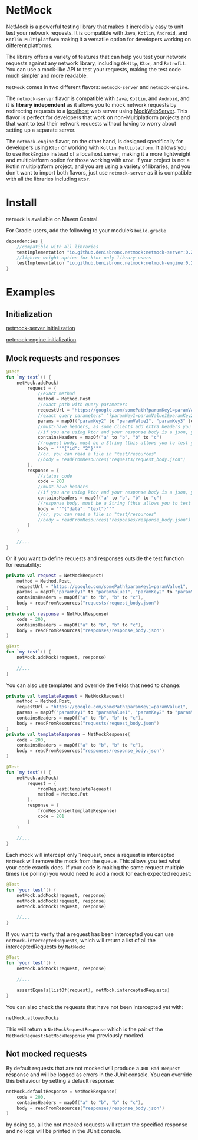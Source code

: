 # NetMock
NetMock is a powerful testing library that makes it incredibly easy to unit test your network requests. 
It is compatible with `Java`, `Kotlin`, `Android`, and `Kotlin-Multiplatform` making it a versatile option for developers working on different platforms.

The library offers a variety of features that can help you test your network requests against any network library, including `OkHttp`, `Ktor`, and `Retrofit`. 
You can use a mock-like API to test your requests, making the test code much simpler and more readable.

`NetMock` comes in two different flavors: `netmock-server` and `netmock-engine`. 

The `netmock-server` flavor is compatible with `Java`, `Kotlin`, and `Android`, and it is **library independent** as it allows you to mock network requests by redirecting requests to a [localhost](http://localhost/) web server using [MockWebServer](https://github.com/square/okhttp/tree/master/mockwebserver). 
This flavor is perfect for developers that work on non-Multiplatform projects and that want to test their network requests without having to worry about setting up a separate server.

The `netmock-engine` flavor, on the other hand, is designed specifically for developers using `Ktor` or working with `Kotlin Multiplatform`. 
It allows you to use `MockEngine` instead of a localhost server, making it a more lightweight and multiplatform option for those working with `Ktor`.
If your project is not a Kotlin multiplatform project, and you are using a variety of libraries, and you don't want to import both flavors, just use `netmock-server` as it is compatible with all the libraries including `Ktor`.


# Install
`Netmock` is available on Maven Central.

For Gradle users, add the following to your module’s `build.gradle`

```groovy
dependencies {
    //compatible with all libraries
    testImplementation "io.github.denisbronx.netmock:netmock-server:0.2.0" 
    //lighter weight option for ktor only library users
    testImplementation "io.github.benisbronx.netmock:netmock-engine:0.2.0"
}
```

# Examples
## Initialization
[netmock-server initialization](netmock-server/README.md)

[netmock-engine initialization](netmock-engine/README.md)
## Mock requests and responses

```kotlin
@Test
fun `my test`() {
    netMock.addMock(
        request = {
            //exact method
            method = Method.Post
            //exact path with query parameters
            requestUrl = "https://google.com/somePath?paramKey1=paramValue1"
            //exact query parameters" "?paramKey1=paramValue1&paramKey2=paramValue2"
            params = mapOf("paramKey2" to "paramValue2", "paramKey3" to "paramValue3")
            //must-have headers, as some clients add extra headers you may not want to check them all
            //if you are using ktor and your response body is a json, you must have "Content-Type: application/json" as header
            containsHeaders = mapOf("a" to "b", "b" to "c")
            //request body, must be a String (this allows you to test your parsing)
            body = """{"id": "2"}"""
            //or, you can read a file in "test/resources"
            //body = readFromResources("requests/request_body.json")
        },
        response = {
            //status code
            code = 200
            //must-have headers
            //if you are using ktor and your response body is a json, you must have "Content-Type: application/json" as header
            containsHeaders = mapOf("a" to "b", "b" to "c")
            //response body, must be a String (this allows you to test your parsing)
            body = """{"data": "text"}"""
            //or, you can read a file in "test/resources"
            //body = readFromResources("responses/response_body.json")
        }
    )
    
    //...
}
```

Or if you want to define requests and responses outside the test function for reusability:

```kotlin
private val request = NetMockRequest(
    method = Method.Post,
    requestUrl = "https://google.com/somePath?paramKey1=paramValue1",
    params = mapOf("paramKey1" to "paramValue1", "paramKey2" to "paramValue2"), 
    containsHeaders = mapOf("a" to "b", "b" to "c"),
    body = readFromResources("requests/request_body.json")
)
private val response = NetMockResponse(
    code = 200,
    containsHeaders = mapOf("a" to "b", "b" to "c"),
    body = readFromResources("responses/response_body.json")
)

@Test
fun `my test`() {
    netMock.addMock(request, response)
    
    //...
}
```

You can also use templates and override the fields that need to change:

```kotlin
private val templateRequest = NetMockRequest(
    method = Method.Post,
    requestUrl = "https://google.com/somePath?paramKey1=paramValue1",
    params = mapOf("paramKey1" to "paramValue1", "paramKey2" to "paramValue2"), 
    containsHeaders = mapOf("a" to "b", "b" to "c"),
    body = readFromResources("requests/request_body.json")
)
private val templateResponse = NetMockResponse(
    code = 200,
    containsHeaders = mapOf("a" to "b", "b" to "c"),
    body = readFromResources("responses/response_body.json")
)

@Test
fun `my test`() {
    netMock.addMock(
        request = {
            fromRequest(templateRequest)
            method = Method.Put
        },
        response = {
            fromResponse(templateResponse)
            code = 201
        }
    )
    
    //...
}
```

Each mock will intercept only 1 request, once a request is intercepted `NetMock` will remove the mock from the queue.
This allows you test what your code exactly does.
If your code is making the same request multiple times (i.e polling) you would need to add a mock for each expected request:

```kotlin
@Test
fun `your test`() {
    netMock.addMock(request, response)
    netMock.addMock(request, response)
    netMock.addMock(request, response)
    
    //...
}
```

If you want to verify that a request has been intercepted you can use `netMock.interceptedRequests`, which will return a list of all the interceptedRequests by `NetMock`:

```kotlin
@Test
fun `your test`() {
    netMock.addMock(request, response)
    
    //...
    
    assertEquals(listOf(request), netMock.interceptedRequests)
}
```

You can also check the requests that have not been intercepted yet with:

```kotlin
netMock.allowedMocks
```
This will return a `NetMockRequestResponse` which is the pair of the `NetMockRequest:NetMockResponse` you previously mocked.

## Not mocked requests
By default requests that are not mocked will produce a `400 Bad Request` response and will be logged as errors in the JUnit console.
You can override this behaviour by setting a default response:
```kotlin
netMock.defaultResponse = NetMockResponse(
    code = 200,
    containsHeaders = mapOf("a" to "b", "b" to "c"),
    body = readFromResources("responses/response_body.json")
)
```
by doing so, all the not mocked requests will return the specified response and no logs will be printed in the JUnit console.
